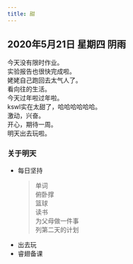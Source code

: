 ```yaml
---
title: 甜
---
```

## 2020年5月21日 星期四 阴雨
今天没有限时作业。  
实验报告也很快完成啦。  
姥姥自己跑回去太气人了。  
看向往的生活。  
今天过年啦过年啦。  
kswl实在太甜了，哈哈哈哈哈哈。  
激动，兴奋。  
开心，期待一周。  
明天出去玩啦。  
### 关于明天
* 每日坚持
	> 单词  
	> 俯卧撑  
	> 篮球  
	> 读书  
	> 为父母做一件事  
	> 列第二天的计划  
* 出去玩  
* 睿翅备课  